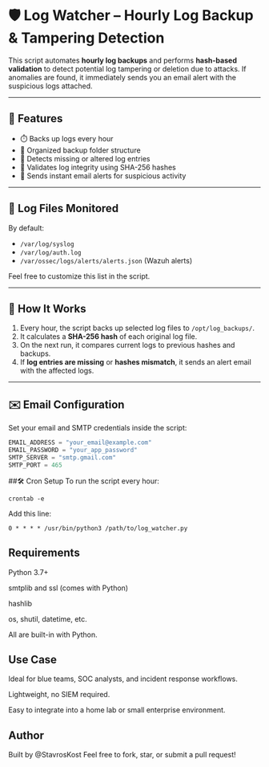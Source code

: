 # 🛡️ Log Watcher – Hourly Log Backup & Tampering Detection

This script automates **hourly log backups** and performs **hash-based validation** to detect potential log tampering or deletion due to attacks. If anomalies are found, it immediately sends you an email alert with the suspicious logs attached.

---

## 🚀 Features

- ⏱️ Backs up logs every hour
- 📁 Organized backup folder structure
- 🧩 Detects missing or altered log entries
- 🔐 Validates log integrity using SHA-256 hashes
- 📧 Sends instant email alerts for suspicious activity

---

## 📂 Log Files Monitored

By default:
- `/var/log/syslog`
- `/var/log/auth.log`
- `/var/ossec/logs/alerts/alerts.json` (Wazuh alerts)

Feel free to customize this list in the script.

---

## 🧠 How It Works

1. Every hour, the script backs up selected log files to `/opt/log_backups/`.
2. It calculates a **SHA-256 hash** of each original log file.
3. On the next run, it compares current logs to previous hashes and backups.
4. If **log entries are missing** or **hashes mismatch**, it sends an alert email with the affected logs.

---

## ✉️ Email Configuration

Set your email and SMTP credentials inside the script:

```python
EMAIL_ADDRESS = "your_email@example.com"
EMAIL_PASSWORD = "your_app_password"
SMTP_SERVER = "smtp.gmail.com"
SMTP_PORT = 465
```

##🛠️ Cron Setup
To run the script every hour:
```
crontab -e
```
Add this line:
```
0 * * * * /usr/bin/python3 /path/to/log_watcher.py
```

## Requirements
Python 3.7+

smtplib and ssl (comes with Python)

hashlib

os, shutil, datetime, etc.

All are built-in with Python.

## Use Case
Ideal for blue teams, SOC analysts, and incident response workflows.

Lightweight, no SIEM required.

Easy to integrate into a home lab or small enterprise environment.

## Author
Built by @StavrosKost
Feel free to fork, star, or submit a pull request!
